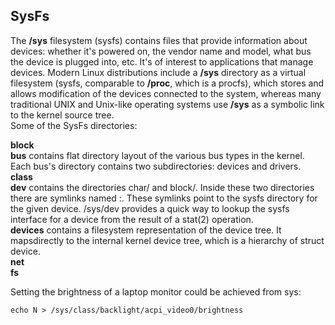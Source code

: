 ## SysFs
The **/sys** filesystem (sysfs) contains files that provide information about devices: whether it's powered on, the vendor name and model, what bus the device is plugged into, etc. It's of interest to applications that manage devices. Modern Linux distributions include a **/sys**  directory as a virtual filesystem (sysfs, comparable to **/proc**, which is a procfs), which stores and allows modification of the devices connected to the system, whereas many traditional UNIX and Unix-like operating systems use **/sys** as a symbolic link to the kernel source tree.
<br />
Some of the SysFs directories:

**block** <br />
**bus** contains flat directory layout of the various bus types in the kernel. Each bus's directory contains two subdirectories: devices and drivers.<br />
**class** <br />
**dev** contains the directories char/ and block/. Inside these two directories there are symlinks named <major>:<minior>. These symlinks point to the sysfs directory for the given device. /sys/dev provides a quick way to lookup the sysfs interface for a device from the result of a stat(2) operation. <br />
**devices** contains a filesystem representation of the device tree. It mapsdirectly to the internal kernel device tree, which is a hierarchy of struct device.<br />
**net**<br />
**fs**<br /> 

Setting the brightness of a laptop monitor could be achieved from sys:
```{r, engine='bash', count_lines}
echo N > /sys/class/backlight/acpi_video0/brightness

```
